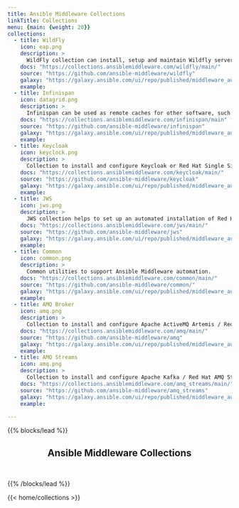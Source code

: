 ```yaml
---
title: Ansible Middleware Collections
linkTitle: Collections
menu: {main: {weight: 20}}
collections:
  - title: WildFly
    icon: eap.png
    description: >
      WildFly collection can install, setup and maintain Wildfly server using Ansible.
    docs: "https://collections.ansiblemiddleware.com/wildfly/main/"
    source: "https://github.com/ansible-middleware/wildfly"
    galaxy: "https://galaxy.ansible.com/ui/repo/published/middleware_automation/wildfly/"
    example:   
  - title: Infinispan
    icon: datagrid.png
    description: >
      Infinispan can be used as remote caches for other software, such as Keycloak or Wildfly.
    docs: "https://collections.ansiblemiddleware.com/infinispan/main"
    source: "https://github.com/ansible-middleware/infinispan"
    galaxy: "https://galaxy.ansible.com/ui/repo/published/middleware_automation/infinispan/"
    example:
  - title: Keycloak
    icon: keyclock.png
    description: >
      Collection to install and configure Keycloak or Red Hat Single Sign-On.
    docs: "https://collections.ansiblemiddleware.com/keycloak/main/"
    source: "https://github.com/ansible-middleware/keycloak"
    galaxy: "https://galaxy.ansible.com/ui/repo/published/middleware_automation/keycloak"
    example:
  - title: JWS
    icon: jws.png
    description: >
      JWS collection helps to set up an automated installation of Red Hat JBoss Web Server (JWS).
    docs: "https://collections.ansiblemiddleware.com/jws/main/"
    source: "https://github.com/ansible-middleware/jws"
    galaxy: "https://galaxy.ansible.com/ui/repo/published/middleware_automation/jws"
    example:
  - title: Common
    icon: common.png
    description: >
      Common utilities to support Ansible Middleware automation.
    docs: "https://collections.ansiblemiddleware.com/common/main/"
    source: "https://github.com/ansible-middleware/common/"
    galaxy: "https://galaxy.ansible.com/ui/repo/published/middleware_automation/common/"
    example:
  - title: AMQ Broker
    icon: amq.png
    description: >
      Collection to install and configure Apache ActiveMQ Artemis / Red Hat AMQ broker.
    docs: "https://collections.ansiblemiddleware.com/amq/main/"
    source: "https://github.com/ansible-middleware/amq"
    galaxy: "https://galaxy.ansible.com/ui/repo/published/middleware_automation/amq"
    example:
  - title: AMQ Streams
    icon: amq.png
    description: >
      Collection to install and configure Apache Kafka / Red Hat AMQ Streams.
    docs: "https://collections.ansiblemiddleware.com/amq_streams/main/"
    source: "https://github.com/ansible-middleware/amq_streams"
    galaxy: "https://galaxy.ansible.com/ui/repo/published/middleware_automation/amq_streams"
    example:
  
---
```


{{% blocks/lead %}}

<h2 align="center">Ansible Middleware Collections</h2><br/>

{{% /blocks/lead %}}

{{< home/collections >}}
